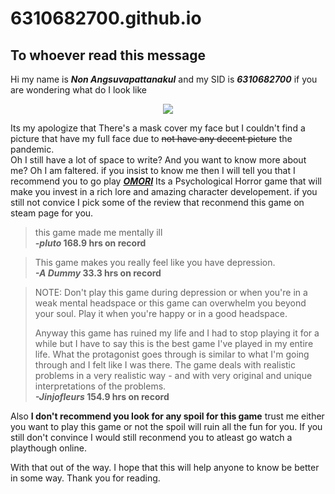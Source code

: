 # 6310682700.github.io
## To whoever read this message 
Hi my name is **_Non Angsuvapattanakul_** and my SID is **_6310682700_** if you are wondering what do I look like

<p align="center">
  <img src="https://media.discordapp.net/attachments/804293731121496065/1008708317763358720/unknown.png?width=380&height=675" />
</p>
  
Its my apologize that There's a mask cover my face but I couldn't find a picture that have my full face due to ~~not have any decent picture~~ the pandemic.  
Oh I still have a lot of space to write? And you want to know more about me? Oh I am faltered. if you insist to know me then I will tell you that I recommend you to go play [**_OMORI_**](https://store.steampowered.com/app/1150690/OMORI/) Its a Psychological Horror game that will make you invest in a rich lore and amazing character developement. if you still not convice I pick some of the review that reconmend this game on steam page for you.  
  
> this game made me mentally ill  
> **_-pluto_  168.9 hrs on record**
  
> This game makes you really feel like you have depression.  
> **_-A Dummy_ 33.3 hrs on record**
  
> NOTE: Don't play this game during depression or when you're in a weak mental headspace or this game can overwhelm you beyond your soul. Play it when you're happy or in a good headspace.
>
>Anyway this game has ruined my life and I had to stop playing it for a while but I have to say this is the best game I've played in my entire life. What the protagonist goes through is similar to what I'm going through and I felt like I was there. The game deals with realistic problems in a very realistic way - and with very original and unique interpretations of the problems.  
>**_-Jinjofleurs_ 154.9 hrs on record**

Also **I don't recommend you look for any spoil for this game** trust me either you want to play this game or not the spoil will ruin all the fun for you. If you still don't convince I would still reconmend you to atleast go watch a playthough online.
  
With that out of the way. I hope that this will help anyone to know be better in some way. Thank you for reading.
